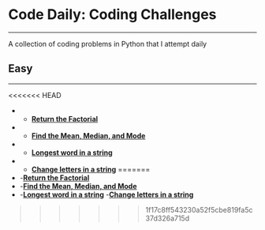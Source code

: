 # **Code Daily: Coding Challenges**
---
A collection of coding problems in Python that I attempt daily

## **Easy**
---

<<<<<<< HEAD
* - **[Return the Factorial](/Python/factorial.py)**
* - **[Find the Mean, Median, and Mode](/Python/mean_median_mode.py)**
* - **[Longest word in a string](/Python/largest_word.py)**
* - **[Change letters in a string](/Python/change_letters.py)**
=======
* -**[Return the Factorial](/Python/factorial.py)**
* -**[Find the Mean, Median, and Mode](/Python/mean_median_mode.py)**
* -**[Longest word in a string](/Python/largest_word.py)**
-**[Change letters in a string](/Python/change_letters.py)**
>>>>>>> 1f17c8ff543230a52f5cbe819fa5c37d326a715d
